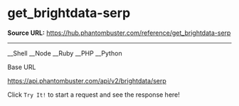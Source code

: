 # get_brightdata-serp

**Source URL:** https://hub.phantombuster.com/reference/get_brightdata-serp

---

__Shell __Node __Ruby __PHP __Python

Base URL

https://api.phantombuster.com/api/v2/brightdata/serp

Click `Try It!` to start a request and see the response here!